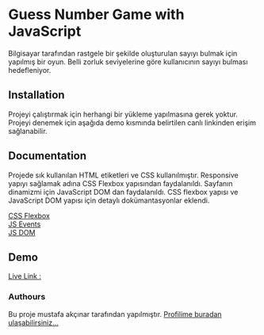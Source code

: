 # Guess Number Game with JavaScript

Bilgisayar tarafından rastgele bir şekilde oluşturulan sayıyı bulmak için yapılmış bir oyun. Belli zorluk seviyelerine göre kullanıcının sayıyı bulması hedefleniyor.


## Installation

Projeyi çalıştırmak için herhangi bir yükleme yapılmasına gerek yoktur. Projeyi denemek için aşağıda demo kısmında belirtilen canlı linkinden erişim sağlanabilir.

## Documentation

Projede sık kullanılan HTML etiketleri ve CSS kullanılmıştır. Responsive yapıyı sağlamak adına CSS Flexbox yapısından faydalanıldı. Sayfanın dinamizmi için JavaScript DOM dan faydalanıldı. CSS flexbox yapısı ve JavaScript DOM yapısı için detaylı dokümantasyonlar eklendi.

[CSS Flexbox](https://www.w3schools.com/css/css3_flexbox.asp) \
[JS Events](https://www.w3schools.com/js/js_events.asp) \
[JS DOM](https://www.w3schools.com/js/js_htmldom.asp)

## Demo
[Live Link : ]()

### Authours
Bu proje mustafa akçınar tarafından yapılmıştır.
[Profilime buradan ulaşabilirsiniz...](https://github.com/mustafaakcinar)
